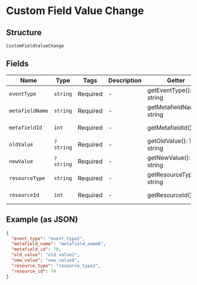 
# Custom Field Value Change

## Structure

`CustomFieldValueChange`

## Fields

| Name | Type | Tags | Description | Getter | Setter |
|  --- | --- | --- | --- | --- | --- |
| `eventType` | `string` | Required | - | getEventType(): string | setEventType(string eventType): void |
| `metafieldName` | `string` | Required | - | getMetafieldName(): string | setMetafieldName(string metafieldName): void |
| `metafieldId` | `int` | Required | - | getMetafieldId(): int | setMetafieldId(int metafieldId): void |
| `oldValue` | `?string` | Required | - | getOldValue(): ?string | setOldValue(?string oldValue): void |
| `newValue` | `?string` | Required | - | getNewValue(): ?string | setNewValue(?string newValue): void |
| `resourceType` | `string` | Required | - | getResourceType(): string | setResourceType(string resourceType): void |
| `resourceId` | `int` | Required | - | getResourceId(): int | setResourceId(int resourceId): void |

## Example (as JSON)

```json
{
  "event_type": "event_type2",
  "metafield_name": "metafield_name6",
  "metafield_id": 78,
  "old_value": "old_value2",
  "new_value": "new_value8",
  "resource_type": "resource_type2",
  "resource_id": 74
}
```

